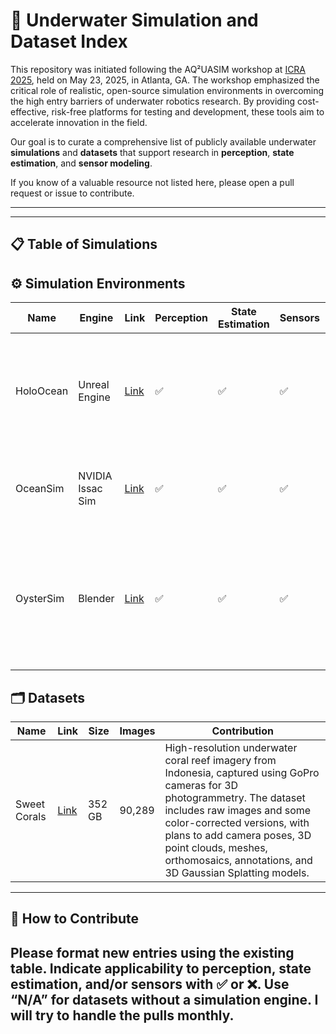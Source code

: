 # 🌊 Underwater Simulation and Dataset Index
This repository was initiated following the AQ²UASIM workshop at [ICRA 2025](https://sites.google.com/view/aq2uasim/), held on May 23, 2025, in Atlanta, GA. The workshop emphasized the critical role of realistic, open-source simulation environments in overcoming the high entry barriers of underwater robotics research. By providing cost-effective, risk-free platforms for testing and development, these tools aim to accelerate innovation in the field.

Our goal is to curate a comprehensive list of publicly available underwater **simulations** and **datasets** that support research in **perception**, **state estimation**, and **sensor modeling**.

If you know of a valuable resource not listed here, please open a pull request or issue to contribute.

---

---

## 📋 Table of Simulations

## ⚙️ Simulation Environments

| Name        | Engine  | Link                                                                                   | Perception | State Estimation | Sensors | Contribution                                                                 |
|-------------|---------|----------------------------------------------------------------------------------------|------------|------------------|---------|------------------------------------------------------------------------------|
| HoloOcean   | Unreal Engine  | [Link](https://byu-holoocean.github.io/holoocean-docs/v1.0.0/index.html)               | ✅         | ✅               | ✅      | High-fidelity underwater robotics simulator with support for common sensors and multi-agent missions. |
| OceanSim    | NVIDIA Issac Sim  | [Link](https://github.com/umfieldrobotics/OceanSim/)                                              | ✅         | ✅               | ✅      | Multibeam sonar simulator for bathymetry and acoustic modeling.             |
| OysterSim   | Blender | [Link](https://github.com/Field-Robotics-Lab/USU)                                      | ✅         | ✅               | ✅      | Realistic underwater oyster farm simulator in Blender with support for synthetic data generation and navigation. |


## 🗂️ Datasets

| Name           | Link                                                                 | Size   | Images | Contribution                                                                 |
|----------------|----------------------------------------------------------------------|--------|--------|------------------------------------------------------------------------------|
| Sweet Corals   | [Link](https://huggingface.co/datasets/wildflow/sweet-corals)       | 352 GB | 90,289 | High-resolution underwater coral reef imagery from Indonesia, captured using GoPro cameras for 3D photogrammetry. The dataset includes raw images and some color-corrected versions, with plans to add camera poses, 3D point clouds, meshes, orthomosaics, annotations, and 3D Gaussian Splatting models. |

---

## 📌 How to Contribute

Please format new entries using the existing table. Indicate applicability to perception, state estimation, and/or sensors with ✅ or ❌. Use “N/A” for datasets without a simulation engine.
I will try to handle the pulls monthly. 
---
